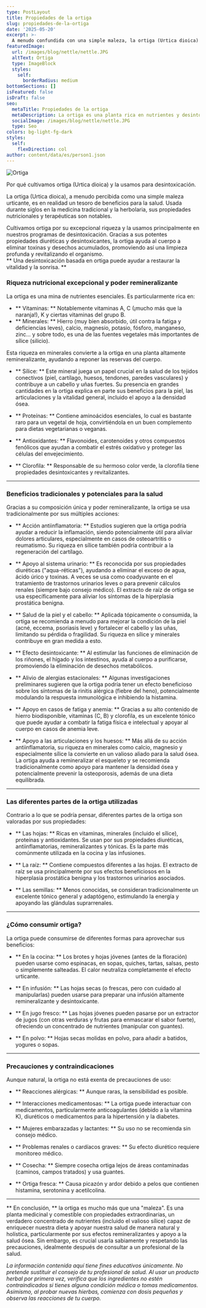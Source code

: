 ```yaml
---
type: PostLayout
title: Propiedades de la ortiga
slug: propiedades-de-la-ortiga
date: '2025-05-20'
excerpt: >-
  A menudo confundida con una simple maleza, la ortiga (Urtica dioica) es un tesoro de nutrición y propiedades curativas. La cultivamos y usamos en nuestros programas de desintoxicación por sus excepcionales propiedades desintoxicantes y remineralizantes. Rica en vitaminas, minerales (especialmente sílice), proteínas y antioxidantes, la ortiga ayuda a eliminar toxinas, apoyar la salud de las articulaciones y los huesos, combatir la fatiga y mejorar la vitalidad de la piel y el cabello. Ya sea como infusión, añadida a platos o en polvo, la ortiga es un aliado natural para la limpieza, la energía y el bienestar general, siempre usada con cuidado y respeto.
featuredImage:
  url: /images/blog/nettle/nettle.JPG
  altText: Ortiga
  type: ImageBlock
  styles:
    self:
      borderRadius: medium
bottomSections: []
isFeatured: false
isDraft: false
seo:
  metaTitle: Propiedades de la ortiga
  metaDescription: La ortiga es una planta rica en nutrientes y desintoxicante que cultivamos por sus beneficios remineralizantes y antiinflamatorios, destacada en nuestros programas de limpieza.
  socialImage: /images/blog/nettle/nettle.JPG
  type: Seo
colors: bg-light-fg-dark
styles:
  self:
    flexDirection: col
author: content/data/es/person1.json
---
```


![Ortiga](/images/blog/nettle/nettle.jpg)

Por qué cultivamos ortiga (Urtica dioica) y la usamos para desintoxicación.

La ortiga (Urtica dioica), a menudo percibida como una simple maleza urticante, es en realidad un tesoro de beneficios para la salud. Usada durante siglos en la medicina tradicional y la herbolaria, sus propiedades nutricionales y terapéuticas son notables.

Cultivamos ortiga por su excepcional riqueza y la usamos principalmente en nuestros programas de desintoxicación. Gracias a sus potentes propiedades diuréticas y desintoxicantes, la ortiga ayuda al cuerpo a eliminar toxinas y desechos acumulados, promoviendo así una limpieza profunda y revitalizando el organismo.  
** Una desintoxicación basada en ortiga puede ayudar a restaurar la vitalidad y la sonrisa. **

### Riqueza nutricional excepcional y poder remineralizante

La ortiga es una mina de nutrientes esenciales. Es particularmente rica en:

- ** Vitaminas: ** Notablemente vitaminas A, C (¡mucho más que la naranja!), K y ciertas vitaminas del grupo B.
- ** Minerales: ** Hierro (muy bien absorbido, útil contra la fatiga y deficiencias leves), calcio, magnesio, potasio, fósforo, manganeso, zinc... y sobre todo, es una de las fuentes vegetales más importantes de sílice (silicio).

Esta riqueza en minerales convierte a la ortiga en una planta altamente remineralizante, ayudando a reponer las reservas del cuerpo.

- ** Sílice: ** Este mineral juega un papel crucial en la salud de los tejidos conectivos (piel, cartílago, huesos, tendones, paredes vasculares) y contribuye a un cabello y uñas fuertes. Su presencia en grandes cantidades en la ortiga explica en parte sus beneficios para la piel, las articulaciones y la vitalidad general, incluido el apoyo a la densidad ósea.

- ** Proteínas: ** Contiene aminoácidos esenciales, lo cual es bastante raro para un vegetal de hoja, convirtiéndola en un buen complemento para dietas vegetarianas o veganas.

- ** Antioxidantes: ** Flavonoides, carotenoides y otros compuestos fenólicos que ayudan a combatir el estrés oxidativo y proteger las células del envejecimiento.

- ** Clorofila: ** Responsable de su hermoso color verde, la clorofila tiene propiedades desintoxicantes y revitalizantes.

---

### Beneficios tradicionales y potenciales para la salud

Gracias a su composición única y poder remineralizante, la ortiga se usa tradicionalmente por sus múltiples acciones:

- ** Acción antiinflamatoria: ** Estudios sugieren que la ortiga podría ayudar a reducir la inflamación, siendo potencialmente útil para aliviar dolores articulares, especialmente en casos de osteoartritis o reumatismo. Su riqueza en sílice también podría contribuir a la regeneración del cartílago.

- ** Apoyo al sistema urinario: ** Es reconocida por sus propiedades diuréticas ("aqua-réticas"), ayudando a eliminar el exceso de agua, ácido úrico y toxinas. A veces se usa como coadyuvante en el tratamiento de trastornos urinarios leves o para prevenir cálculos renales (siempre bajo consejo médico). El extracto de raíz de ortiga se usa específicamente para aliviar los síntomas de la hiperplasia prostática benigna.

- ** Salud de la piel y el cabello: ** Aplicada tópicamente o consumida, la ortiga se recomienda a menudo para mejorar la condición de la piel (acné, eccema, psoriasis leve) y fortalecer el cabello y las uñas, limitando su pérdida o fragilidad. Su riqueza en sílice y minerales contribuye en gran medida a esto.

- ** Efecto desintoxicante: ** Al estimular las funciones de eliminación de los riñones, el hígado y los intestinos, ayuda al cuerpo a purificarse, promoviendo la eliminación de desechos metabólicos.

- ** Alivio de alergias estacionales: ** Algunas investigaciones preliminares sugieren que la ortiga podría tener un efecto beneficioso sobre los síntomas de la rinitis alérgica (fiebre del heno), potencialmente modulando la respuesta inmunológica e inhibiendo la histamina.

- ** Apoyo en casos de fatiga y anemia: ** Gracias a su alto contenido de hierro biodisponible, vitaminas (C, B) y clorofila, es un excelente tónico que puede ayudar a combatir la fatiga física e intelectual y apoyar al cuerpo en casos de anemia leve.

- ** Apoyo a las articulaciones y los huesos: ** Más allá de su acción antiinflamatoria, su riqueza en minerales como calcio, magnesio y especialmente sílice la convierte en un valioso aliado para la salud ósea. La ortiga ayuda a remineralizar el esqueleto y se recomienda tradicionalmente como apoyo para mantener la densidad ósea y potencialmente prevenir la osteoporosis, además de una dieta equilibrada.

---

### Las diferentes partes de la ortiga utilizadas

Contrario a lo que se podría pensar, diferentes partes de la ortiga son valoradas por sus propiedades:

- ** Las hojas: ** Ricas en vitaminas, minerales (incluido el sílice), proteínas y antioxidantes. Se usan por sus propiedades diuréticas, antiinflamatorias, remineralizantes y tónicas. Es la parte más comúnmente utilizada en la cocina y las infusiones.

- ** La raíz: ** Contiene compuestos diferentes a las hojas. El extracto de raíz se usa principalmente por sus efectos beneficiosos en la hiperplasia prostática benigna y los trastornos urinarios asociados.

- ** Las semillas: ** Menos conocidas, se consideran tradicionalmente un excelente tónico general y adaptógeno, estimulando la energía y apoyando las glándulas suprarrenales.

---

### ¿Cómo consumir ortiga?

La ortiga puede consumirse de diferentes formas para aprovechar sus beneficios:

- ** En la cocina: ** Los brotes y hojas jóvenes (antes de la floración) pueden usarse como espinacas, en sopas, quiches, tartas, salsas, pesto o simplemente salteadas. El calor neutraliza completamente el efecto urticante.

- ** En infusión: ** Las hojas secas (o frescas, pero con cuidado al manipularlas) pueden usarse para preparar una infusión altamente remineralizante y desintoxicante.

- ** En jugo fresco: ** Las hojas jóvenes pueden pasarse por un extractor de jugos (con otras verduras y frutas para enmascarar el sabor fuerte), ofreciendo un concentrado de nutrientes (manipular con guantes).

- ** En polvo: ** Hojas secas molidas en polvo, para añadir a batidos, yogures o sopas.

---

### Precauciones y contraindicaciones

Aunque natural, la ortiga no está exenta de precauciones de uso:

- ** Reacciones alérgicas: ** Aunque raras, la sensibilidad es posible.

- ** Interacciones medicamentosas: ** La ortiga puede interactuar con medicamentos, particularmente anticoagulantes (debido a la vitamina K), diuréticos o medicamentos para la hipertensión y la diabetes.

- ** Mujeres embarazadas y lactantes: ** Su uso no se recomienda sin consejo médico.

- ** Problemas renales o cardíacos graves: ** Su efecto diurético requiere monitoreo médico.

- ** Cosecha: ** Siempre cosecha ortiga lejos de áreas contaminadas (caminos, campos tratados) y usa guantes.

- ** Ortiga fresca: ** Causa picazón y ardor debido a pelos que contienen histamina, serotonina y acetilcolina.

---

** En conclusión, ** la ortiga es mucho más que una "maleza". Es una planta medicinal y comestible con propiedades extraordinarias, un verdadero concentrado de nutrientes (incluido el valioso sílice) capaz de enriquecer nuestra dieta y apoyar nuestra salud de manera natural y holística, particularmente por sus efectos remineralizantes y apoyo a la salud ósea. Sin embargo, es crucial usarla sabiamente y respetando las precauciones, idealmente después de consultar a un profesional de la salud.

_La información contenida aquí tiene fines educativos únicamente. No pretende sustituir el consejo de tu profesional de salud. Al usar un producto herbal por primera vez, verifica que los ingredientes no estén contraindicados si tienes alguna condición médica o tomas medicamentos. Asimismo, al probar nuevas hierbas, comienza con dosis pequeñas y observa las reacciones de tu cuerpo._
